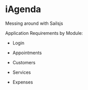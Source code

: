 # iAgenda

Messing around with Sailsjs

Application Requirements by Module:
- Login

- Appointments

- Customers

- Services

- Expenses
